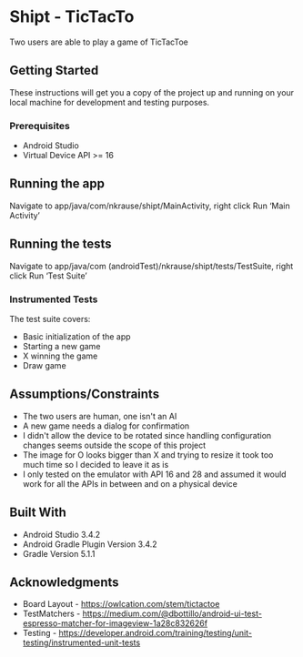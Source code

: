 # Shipt - TicTacTo

Two users are able to play a game of TicTacToe

## Getting Started 

These instructions will get you a copy of the project up and running on your local machine for development and testing purposes.

### Prerequisites

* Android Studio
* Virtual Device API >= 16

## Running the app

Navigate to app/java/com/nkrause/shipt/MainActivity, right click Run ‘Main Activity’

## Running the tests

Navigate to app/java/com (androidTest)/nkrause/shipt/tests/TestSuite, right click Run ‘Test Suite’

### Instrumented Tests

The test suite covers:
* Basic initialization of the app
* Starting a new game
* X winning the game
* Draw game

## Assumptions/Constraints

* The two users are human, one isn't an AI
* A new game needs a dialog for confirmation
* I didn't allow the device to be rotated since handling configuration changes seems outside the scope of this project
* The image for O looks bigger than X and trying to resize it took too much time so I decided to leave it as is
* I only tested on the emulator with API 16 and 28 and assumed it would work for all the APIs in between and on a physical device

## Built With

* Android Studio 3.4.2
* Android Gradle Plugin Version 3.4.2
* Gradle Version 5.1.1

## Acknowledgments

* Board Layout - https://owlcation.com/stem/tictactoe
* TestMatchers - https://medium.com/@dbottillo/android-ui-test-espresso-matcher-for-imageview-1a28c832626f
* Testing - https://developer.android.com/training/testing/unit-testing/instrumented-unit-tests
